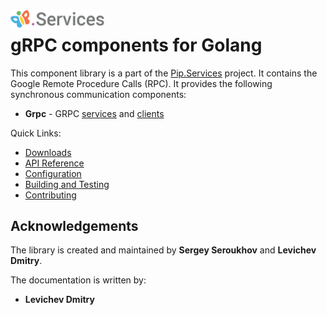 # <img src="https://github.com/pip-services/pip-services/raw/master/design/Logo.png" alt="Pip.Services Logo" style="max-width:30%"> <br/> gRPC components for Golang

This component library is a part of the [Pip.Services](https://github.com/pip-services/pip-services) project.
It contains the Google Remote Procedure Calls (RPC).
It provides the following synchronous communication components:

- **Grpc** - GRPC [services](https://godoc.org/github.com/pip-services3-go/pip-services3-grpc-go/services) and [clients](https://godoc.org/github.com/pip-services3-go/pip-services3-grpc-go/clients)


Quick Links:

* [Downloads](https://github.com/pip-services3-go/pip-services3-grpc-go/blob/master/docs/Downloads.md)
* [API Reference](https://godoc.org/github.com/pip-services3-go/pip-services3-grpc-go/)
* [Configuration](https://github.com/pip-services3-go/pip-services3-grpc-go/blob/master/docs/Configuration.md)
* [Building and Testing](https://github.com/pip-services3-go/pip-services3-grpc-go/blob/master/docs/Development.md)
* [Contributing](https://github.com/pip-services3-go/pip-services3-grpc-go/blob/master/docs/Development.md#contrib)

## Acknowledgements

The library is created and maintained by **Sergey Seroukhov** and **Levichev Dmitry**.

The documentation is written by:
- **Levichev Dmitry**
